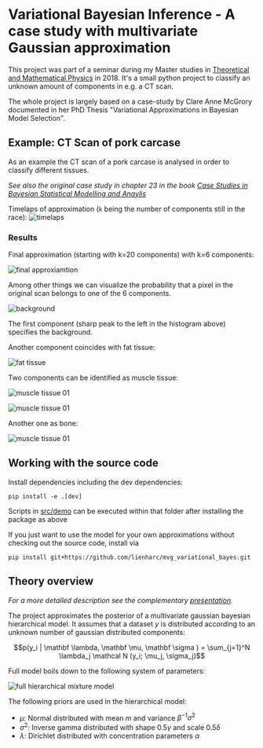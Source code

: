 # Variational Bayesian Inference - A case study with multivariate Gaussian approximation

This project was part of a seminar during my Master studies in 
[Theoretical and Mathematical Physics](https://www.theorie.physik.uni-muenchen.de/TMP/) in 2018.
It's a small python project to classify an unknown amount of components in e.g. a CT scan.

The whole project is largely based on a case-study by Clare Anne McGrory documented in her PhD Thesis 
"Variational Approximations in Bayesian Model Selection".


## Example: CT Scan of pork carcase

As an example the CT scan of a pork carcase is analysed in order to classify different tissues.

*See also the original case study in chapter 23 in the book [Case Studies in Bayesian Statistical Modelling and Anaylis](https://www.wiley.com/en-us/Case+Studies+in+Bayesian+Statistical+Modelling+and+Analysis-p-9781119941828)*

Timelaps of approximation (`k` being the number of components still in the race):
![timelaps](./src/demo/img/pork_timelaps.gif)

### Results

Final approximation (starting with k=20 components) with k=6 components:

![final approxiamtion](./src/demo/img/pork_final.png)

Among other things we can visualize the probability that a pixel in the original scan belongs to one of the 6 components.

![background](./src/demo/img/pork_comp_2.png)

The first component (sharp peak to the left in the histogram above) specifies the background.

Another component coincides with fat tissue:

![fat tissue](./src/demo/img/pork_comp_4.png)

Two components can be identified as muscle tissue:

![muscle tissue 01](./src/demo/img/pork_comp_1.png)

![muscle tissue 01](./src/demo/img/pork_comp_3.png)

Another one as bone:

![muscle tissue 01](./src/demo/img/pork_comp_5.png)


## Working with the source code

Install dependencies including the dev dependencies:

    pip install -e .[dev]

Scripts in [src/demo](./src/demo) can be executed within that folder after installing the package as above

If you just want to use the model for your own approximations without checking out the source code, install via

    pip install git+https://github.com/lienharc/mvg_variational_bayes.git


## Theory overview

*For a more detailed description see the complementary [presentation](presentation.pdf).*

The project approximates the posterior of a multivariate gaussian bayesian hierarchical model.
It assumes that a dataset $`y`$ is distributed according to an unknown number of gaussian distributed components:
```math
p(y_i | \mathbf \lambda, \mathbf \mu, \mathbf \sigma ) = \sum_{j=1}^N \lambda_j \mathcal N (y_i; \mu_j, \sigma_j)
```

Full model boils down to the following system of parameters:

![full hierarchical mixture model](./img/mixture_model_hierachal.svg)

The following priors are used in the hierarchical model:
* $`\mu`$: Normal distributed with mean $`m`$ and variance $`\beta^{-1}\sigma^2`$
* $`\sigma^2`$: Inverse gamma distributed with shape $`0.5 \gamma`$ and scale $`0.5 \delta`$
* $`\lambda`$: Dirichlet distributed with concentration parameters $`\alpha`$


